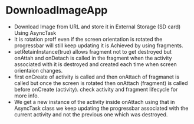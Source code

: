 # DownloadImageApp
- Download Image from URL and store it in External Storage (SD card) Using AsyncTask
- It is rotation proff even if the screen orientation is rotated the progressbar will still keep updating it is Achieved by using fragments.
- setRetainInstance(true) allows fragment not to get destroyed but onAttah and onDetach is called in the fragment when the activity associated with it is destroyed and created each time when screen orientaion changes. 
- first onCreate of activity is called and then onAttach of fragmanet is called but once the screen is rotated then onAttach (fragment) is called before onCreate (activity). check activity and fragment lifecycle for more info.
- We get a new instance of the activity inside onAttach using that in AsyncTask class we keep updating the progressbar associated 
with the current activity and not the previous one which was destroyed.
